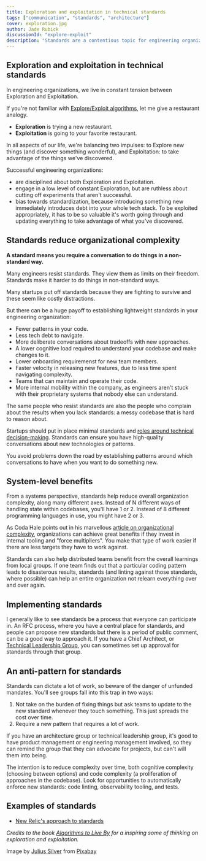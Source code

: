 ```yaml
---
title: Exploration and exploitation in technical standards
tags: ["communication", "standards", "architecture"]
cover: exploration.jpg
author: Jade Rubick
discussionId: "explore-exploit"
description: "Standards are a contentious topic for engineering organizations. Describes how to put in place the right amount of standards, but have a process that allows for useful exploration outside of standards."
---
```


<re-img src="exploration.jpg"></re-img>

## Exploration and exploitation in technical standards

In engineering organizations, we live in constant tension between Exploration and Exploitation.

If you're not familiar with [Explore/Exploit algorithms](https://en.wikipedia.org/wiki/Multi-armed_bandit), let me give a restaurant analogy.  
* **Exploration** is trying a new restaurant. 
* **Exploitation** is going to your favorite restaurant. 

In all aspects of our life, we're balancing two impulses: to Explore new things (and discover something wonderful), and Exploitation: to take advantage of the things we've discovered.

Successful engineering organizations:

* are disciplined about both Exploration and Exploitation. 
* engage in a low level of constant Exploration, but are ruthless about cutting off experiments that aren't successful. 
* bias towards standardization, because introducing something new immediately introduces debt into your whole tech stack. To be exploited appropriately, it has to be so valuable it's worth going through and updating everything to take advantage of what you've discovered.

## Standards reduce organizational complexity

**A standard means you require a conversation to do things in a non-standard way.** 

Many engineers resist standards. They view them as limits on their freedom. Standards make it harder to do things in non-standard ways.

Many startups put off standards because they are fighting to survive and these seem like costly distractions.

But there can be a huge payoff to establishing lightweight standards in your engineering organization:

*   Fewer patterns in your code.
*   Less tech debt to navigate. 
*   More deliberate conversations about tradeoffs with new approaches.
*   A lower cognitive load required to understand your codebase and make changes to it. 
*   Lower onboarding requiremenst for new team members.
*   Faster velocity in releasing new features, due to less time spent navigating complexity.
*   Teams that can maintain and operate their code.
*   More internal mobility within the company, as engineers aren't stuck with their proprietary systems that nobody else can understand. 

The same people who resist standards are also the people who complain about the results when you lack standards: a messy codebase that is hard to reason about. 

Startups should put in place minimal standards and [roles around technical decision-making](/coordination-models/). Standards can ensure you have high-quality conversations about new technologies or patterns. 

You avoid problems down the road by establishing patterns around which conversations to have when you want to do something new. 

## System-level benefits

From a systems perspective, standards help reduce overall organization complexity, along many different axes. Instead of N different ways of handling state within codebases, you'll have 1 or 2. Instead of 8 different programming languages in use, you might have 2 or 3. 

As Coda Hale points out in his marvellous [article on organizational complexity](https://codahale.com/work-is-work/), organizations can achieve great benefits if they invest in internal tooling and "force multipliers". You make that type of work easier if there are less targets they have to work against. 

Standards can also help distributed teams benefit from the overall learnings from local groups. If one team finds out that a particular coding pattern leads to disasterous results, standards (and linting against those standards, where possible) can help an entire organization not relearn everything over and over again.

## Implementing standards

I generally like to see standards be a process that everyone can participate in. An RFC process, where you have a central place for standards, and people can propose new standards but there is a period of public comment, can be a good way to approach it. If you have a Chief Architect, or [Technical Leadership Group](/coordination-models/), you can sometimes set up approval for standards through that group. 

## An anti-pattern for standards

Standards can dictate a lot of work, so beware of the danger of unfunded mandates. You'll see groups fall into this trap in two ways: 

1. Not take on the burden of fixing things but ask teams to update to the new standard whenever they touch something. This just spreads the cost over time. 
2. Require a new pattern that requires a lot of work. 

If you have an architecture group or technical leadership group, it's good to have product management or engineering management involved, so they can remind the group that they can advocate for projects, but can't will them into being. 

The intention is to reduce complexity over time, both cognitive complexity (choosing between options) and code complexity (a proliferation of approaches in the codebase). Look for opportunities to automatically enforce new standards: code linting, observability tooling, and tests.

## Examples of standards

* [New Relic's approach to standards](https://newrelic.com/blog/best-practices/engineering-standards)

_Credits to the book [Algorithms to Live By](https://algorithmstoliveby.com) for a inspiring some of thinking on exploration and exploitation._

Image by [Julius Silver](https://pixabay.com/users/julius_silver-4371822/) from [Pixabay](https://pixabay.com/)